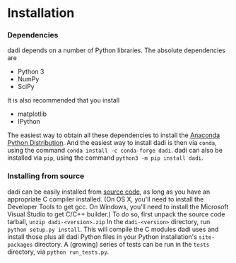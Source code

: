 # Installation

### Dependencies

dadi depends on a number of Python libraries. The absolute dependencies are

- Python 3
- NumPy
- SciPy

It is also recommended that you install

- matplotlib
- IPython

The easiest way to obtain all these dependencies to install the [Anaconda Python Distribution](https://www.anaconda.com/distribution/). And the easiest way to install dadi is then via `conda`, using the command `conda install -c conda-forge dadi`. dadi can also be installed via `pip`, using the command `python3 -m pip install dadi`.

### Installing from source

dadi can be easily installed from [source code](https://bitbucket.org/gutenkunstlab/dadi/src/master/), as long as you have an appropriate C compiler installed. (On OS X, you'll need to install the Developer Tools to get gcc. On Windows, you'll need to install the Microsoft Visual Studio to get C/C++ builder.) To do so, first unpack the source code tarball, `unzip dadi-<version>.zip` In the `dadi-<version>` directory, run `python setup.py install`. This will compile the C modules dadi uses and install those plus all dadi Python files in your Python installation's `site-packages` directory. A (growing) series of tests can be run in the `tests` directory, via `python run_tests.py`.
